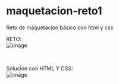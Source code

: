 # maquetacion-reto1
Reto de maquetacion básico con html y css <br>

RETO:  <br>
![image](https://user-images.githubusercontent.com/72038716/182651803-94ce2618-72fc-4e93-9888-2fd6996c8d46.png) <br>

<br>

Solucion con HTML Y CSS: <br>
![image](https://user-images.githubusercontent.com/72038716/182652014-c7bec78e-e9a6-4296-8710-16253f6657de.png)
